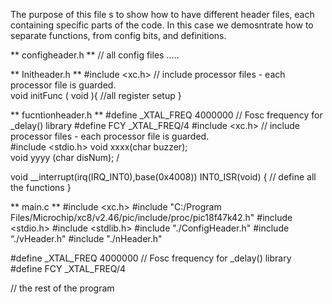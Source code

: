 
The purpose of this file s to show how to have different header files, each containing specific parts of the code. 
In this case we demosntrate how to separate functions, from config bits, and definitions. 

** configheader.h **
// all config files …..

** Initheader.h **
#include <xc.h> // include processor files - each processor file is guarded.  
void initFunc ( void ){
    //all register setup
}

** fucntionheader.h **
#define _XTAL_FREQ 4000000       // Fosc  frequency for _delay()  library
#define FCY    _XTAL_FREQ/4
#include <xc.h> // include processor files - each processor file is guarded.  
#include <stdio.h>
void xxxx(char buzzer);                                  
void yyyy (char disNum);   /

void __interrupt(irq(IRQ_INT0),base(0x4008)) INT0_ISR(void)
{ // define all the functions 
}


** main.c **
#include <xc.h> 
#include "C:/Program Files/Microchip/xc8/v2.46/pic/include/proc/pic18f47k42.h"
#include <stdio.h>
#include <stdlib.h>
#include "./ConfigHeader.h"
#include “./vHeader.h"
#include "./nHeader.h"

#define _XTAL_FREQ 4000000       // Fosc  frequency for _delay()  library
#define FCY    _XTAL_FREQ/4


// the rest of the program 
